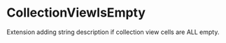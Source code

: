 # CollectionViewIsEmpty

Extension adding string description if collection view cells are ALL empty. 
